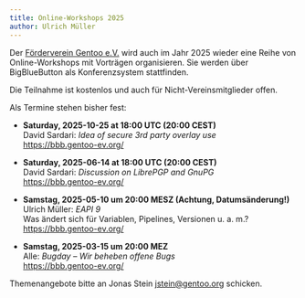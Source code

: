 ```yaml
---
title: Online-Workshops 2025
author: Ulrich Müller
---
```


Der [Förderverein Gentoo e.V.](https://gentoo-ev.org/) wird auch
im Jahr 2025 wieder eine Reihe von Online-Workshops mit Vorträgen
organisieren. Sie werden über BigBlueButton als Konferenzsystem
stattfinden.

Die Teilnahme ist kostenlos und auch für Nicht-Vereinsmitglieder offen.

Als Termine stehen bisher fest:

- **Saturday, 2025-10-25 at 18:00 UTC (20:00 CEST)**  
  David Sardari: *Idea of secure 3rd party overlay use*  
  <https://bbb.gentoo-ev.org/>

- **Saturday, 2025-06-14 at 18:00 UTC (20:00 CEST)**  
  David Sardari: *Discussion on LibrePGP and GnuPG*  
  <https://bbb.gentoo-ev.org/>

- **Samstag, 2025-05-10 um 20:00 MESZ (Achtung, Datumsänderung!)**  
  Ulrich Müller: *EAPI 9*  
  Was ändert sich für Variablen, Pipelines, Versionen u. a. m.?  
  <https://bbb.gentoo-ev.org/>

- **Samstag, 2025-03-15 um 20:00 MEZ**  
  Alle: *Bugday – Wir beheben offene Bugs*  
  <https://bbb.gentoo-ev.org/>

Themenangebote bitte an Jonas Stein <jstein@gentoo.org> schicken.
